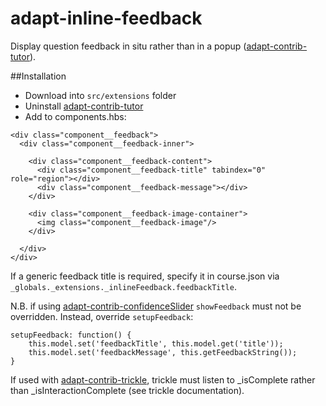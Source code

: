 # adapt-inline-feedback

Display question feedback in situ rather than in a popup ([adapt-contrib-tutor](https://github.com/adaptlearning/adapt-contrib-tutor)).

##Installation

* Download into ``src/extensions`` folder
* Uninstall [adapt-contrib-tutor]()
* Add to components.hbs:

```
<div class="component__feedback">
  <div class="component__feedback-inner">

    <div class="component__feedback-content">
      <div class="component__feedback-title" tabindex="0" role="region"></div>
      <div class="component__feedback-message"></div>
    </div>

    <div class="component__feedback-image-container">
      <img class="component__feedback-image"/>
    </div>

  </div>
</div>
```

If a generic feedback title is required, specify it in course.json via `_globals._extensions._inlineFeedback.feedbackTitle`.

N.B. if using [adapt-contrib-confidenceSlider](https://github.com/cgkineo/adapt-contrib-confidenceSlider) ```showFeedback``` must not be overridden. Instead, override ```setupFeedback```:

```
setupFeedback: function() {
    this.model.set('feedbackTitle', this.model.get('title'));
    this.model.set('feedbackMessage', this.getFeedbackString());
}
```

If used with [adapt-contrib-trickle](https://github.com/adaptlearning/adapt-contrib-trickle), trickle must listen to _isComplete rather than _isInteractionComplete (see trickle documentation).
